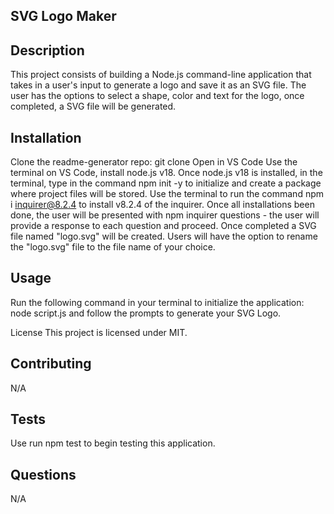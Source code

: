 ## SVG Logo Maker

## Description
This project consists of building a Node.js command-line application that takes in a user's input to generate a logo and save it as an SVG file. The user has the options to select a shape, color and text for the logo, once completed, a SVG file will be generated.


## Installation
Clone the readme-generator repo: git clone
Open in VS Code
Use the terminal on VS Code, install node.js v18. Once node.js v18 is installed, in the terminal, type in the command npm init -y to initialize and create a package where project files will be stored.
Use the terminal to run the command npm i inquirer@8.2.4 to install v8.2.4 of the inquirer.
Once all installations been done, the user will be presented with npm inquirer questions - the user will provide a response to each question and proceed.
Once completed a SVG file named "logo.svg" will be created.
Users will have the option to rename the "logo.svg" file to the file name of your choice.

## Usage
Run the following command in your terminal to initialize the application: node script.js and follow the prompts to generate your SVG Logo.

License
This project is licensed under MIT.

## Contributing
N/A

## Tests
Use run npm test to begin testing this application.

## Questions
N/A
